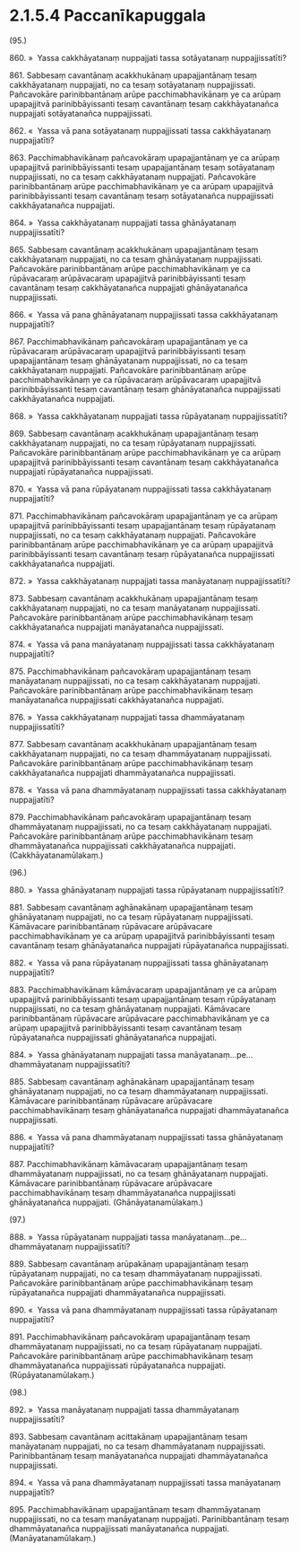 

# 2.1.5.4 Paccanīkapuggala





(95.)

860\. »  Yassa cakkhāyatanaṃ nuppajjati tassa sotāyatanaṃ nuppajjissatīti?

861\. Sabbesaṃ cavantānaṃ acakkhukānaṃ upapajjantānaṃ tesaṃ cakkhāyatanaṃ nuppajjati, no ca tesaṃ sotāyatanaṃ nuppajjissati. Pañcavokāre parinibbantānaṃ arūpe pacchimabhavikānaṃ ye ca arūpaṃ upapajjitvā parinibbāyissanti tesaṃ cavantānaṃ tesaṃ cakkhāyatanañca nuppajjati sotāyatanañca nuppajjissati.

862\. «  Yassa vā pana sotāyatanaṃ nuppajjissati tassa cakkhāyatanaṃ nuppajjatīti?

863\. Pacchimabhavikānaṃ pañcavokāraṃ upapajjantānaṃ ye ca arūpaṃ upapajjitvā parinibbāyissanti tesaṃ upapajjantānaṃ tesaṃ sotāyatanaṃ nuppajjissati, no ca tesaṃ cakkhāyatanaṃ nuppajjati. Pañcavokāre parinibbantānaṃ arūpe pacchimabhavikānaṃ ye ca arūpaṃ upapajjitvā parinibbāyissanti tesaṃ cavantānaṃ tesaṃ sotāyatanañca nuppajjissati cakkhāyatanañca nuppajjati.

864\. »  Yassa cakkhāyatanaṃ nuppajjati tassa ghānāyatanaṃ nuppajjissatīti?

865\. Sabbesaṃ cavantānaṃ acakkhukānaṃ upapajjantānaṃ tesaṃ cakkhāyatanaṃ nuppajjati, no ca tesaṃ ghānāyatanaṃ nuppajjissati. Pañcavokāre parinibbantānaṃ arūpe pacchimabhavikānaṃ ye ca rūpāvacaraṃ arūpāvacaraṃ upapajjitvā parinibbāyissanti tesaṃ cavantānaṃ tesaṃ cakkhāyatanañca nuppajjati ghānāyatanañca nuppajjissati.

866\. «  Yassa vā pana ghānāyatanaṃ nuppajjissati tassa cakkhāyatanaṃ nuppajjatīti?

867\. Pacchimabhavikānaṃ pañcavokāraṃ upapajjantānaṃ ye ca rūpāvacaraṃ arūpāvacaraṃ upapajjitvā parinibbāyissanti tesaṃ upapajjantānaṃ tesaṃ ghānāyatanaṃ nuppajjissati, no ca tesaṃ cakkhāyatanaṃ nuppajjati. Pañcavokāre parinibbantānaṃ arūpe pacchimabhavikānaṃ ye ca rūpāvacaraṃ arūpāvacaraṃ upapajjitvā parinibbāyissanti tesaṃ cavantānaṃ tesaṃ ghānāyatanañca nuppajjissati cakkhāyatanañca nuppajjati.

868\. »  Yassa cakkhāyatanaṃ nuppajjati tassa rūpāyatanaṃ nuppajjissatīti?

869\. Sabbesaṃ cavantānaṃ acakkhukānaṃ upapajjantānaṃ tesaṃ cakkhāyatanaṃ nuppajjati, no ca tesaṃ rūpāyatanaṃ nuppajjissati. Pañcavokāre parinibbantānaṃ arūpe pacchimabhavikānaṃ ye ca arūpaṃ upapajjitvā parinibbāyissanti tesaṃ cavantānaṃ tesaṃ cakkhāyatanañca nuppajjati rūpāyatanañca nuppajjissati.

870\. «  Yassa vā pana rūpāyatanaṃ nuppajjissati tassa cakkhāyatanaṃ nuppajjatīti?

871\. Pacchimabhavikānaṃ pañcavokāraṃ upapajjantānaṃ ye ca arūpaṃ upapajjitvā parinibbāyissanti tesaṃ upapajjantānaṃ tesaṃ rūpāyatanaṃ nuppajjissati, no ca tesaṃ cakkhāyatanaṃ nuppajjati. Pañcavokāre parinibbantānaṃ arūpe pacchimabhavikānaṃ ye ca arūpaṃ upapajjitvā parinibbāyissanti tesaṃ cavantānaṃ tesaṃ rūpāyatanañca nuppajjissati cakkhāyatanañca nuppajjati.

872\. »  Yassa cakkhāyatanaṃ nuppajjati tassa manāyatanaṃ nuppajjissatīti?

873\. Sabbesaṃ cavantānaṃ acakkhukānaṃ upapajjantānaṃ tesaṃ cakkhāyatanaṃ nuppajjati, no ca tesaṃ manāyatanaṃ nuppajjissati. Pañcavokāre parinibbantānaṃ arūpe pacchimabhavikānaṃ tesaṃ cakkhāyatanañca nuppajjati manāyatanañca nuppajjissati.

874\. «  Yassa vā pana manāyatanaṃ nuppajjissati tassa cakkhāyatanaṃ nuppajjatīti?

875\. Pacchimabhavikānaṃ pañcavokāraṃ upapajjantānaṃ tesaṃ manāyatanaṃ nuppajjissati, no ca tesaṃ cakkhāyatanaṃ nuppajjati. Pañcavokāre parinibbantānaṃ arūpe pacchimabhavikānaṃ tesaṃ manāyatanañca nuppajjissati cakkhāyatanañca nuppajjati.

876\. »  Yassa cakkhāyatanaṃ nuppajjati tassa dhammāyatanaṃ nuppajjissatīti?

877\. Sabbesaṃ cavantānaṃ acakkhukānaṃ upapajjantānaṃ tesaṃ cakkhāyatanaṃ nuppajjati, no ca tesaṃ dhammāyatanaṃ nuppajjissati. Pañcavokāre parinibbantānaṃ arūpe pacchimabhavikānaṃ tesaṃ cakkhāyatanañca nuppajjati dhammāyatanañca nuppajjissati.

878\. «  Yassa vā pana dhammāyatanaṃ nuppajjissati tassa cakkhāyatanaṃ nuppajjatīti?

879\. Pacchimabhavikānaṃ pañcavokāraṃ upapajjantānaṃ tesaṃ dhammāyatanaṃ nuppajjissati, no ca tesaṃ cakkhāyatanaṃ nuppajjati. Pañcavokāre parinibbantānaṃ arūpe pacchimabhavikānaṃ tesaṃ dhammāyatanañca nuppajjissati cakkhāyatanañca nuppajjati. (Cakkhāyatanamūlakaṃ.)

(96.)

880\. »  Yassa ghānāyatanaṃ nuppajjati tassa rūpāyatanaṃ nuppajjissatīti?

881\. Sabbesaṃ cavantānaṃ aghānakānaṃ upapajjantānaṃ tesaṃ ghānāyatanaṃ nuppajjati, no ca tesaṃ rūpāyatanaṃ nuppajjissati. Kāmāvacare parinibbantānaṃ rūpāvacare arūpāvacare pacchimabhavikānaṃ ye ca arūpaṃ upapajjitvā parinibbāyissanti tesaṃ cavantānaṃ tesaṃ ghānāyatanañca nuppajjati rūpāyatanañca nuppajjissati.

882\. «  Yassa vā pana rūpāyatanaṃ nuppajjissati tassa ghānāyatanaṃ nuppajjatīti?

883\. Pacchimabhavikānaṃ kāmāvacaraṃ upapajjantānaṃ ye ca arūpaṃ upapajjitvā parinibbāyissanti tesaṃ upapajjantānaṃ tesaṃ rūpāyatanaṃ nuppajjissati, no ca tesaṃ ghānāyatanaṃ nuppajjati. Kāmāvacare parinibbantānaṃ rūpāvacare arūpāvacare pacchimabhavikānaṃ ye ca arūpaṃ upapajjitvā parinibbāyissanti tesaṃ cavantānaṃ tesaṃ rūpāyatanañca nuppajjissati ghānāyatanañca nuppajjati.

884\. »  Yassa ghānāyatanaṃ nuppajjati tassa manāyatanaṃ…pe…  dhammāyatanaṃ nuppajjissatīti?

885\. Sabbesaṃ cavantānaṃ aghānakānaṃ upapajjantānaṃ tesaṃ ghānāyatanaṃ nuppajjati, no ca tesaṃ dhammāyatanaṃ nuppajjissati. Kāmāvacare parinibbantānaṃ rūpāvacare arūpāvacare pacchimabhavikānaṃ tesaṃ ghānāyatanañca nuppajjati dhammāyatanañca nuppajjissati.

886\. «  Yassa vā pana dhammāyatanaṃ nuppajjissati tassa ghānāyatanaṃ nuppajjatīti?

887\. Pacchimabhavikānaṃ kāmāvacaraṃ upapajjantānaṃ tesaṃ dhammāyatanaṃ nuppajjissati, no ca tesaṃ ghānāyatanaṃ nuppajjati. Kāmāvacare parinibbantānaṃ rūpāvacare arūpāvacare pacchimabhavikānaṃ tesaṃ dhammāyatanañca nuppajjissati ghānāyatanañca nuppajjati. (Ghānāyatanamūlakaṃ.)

(97.)

888\. »  Yassa rūpāyatanaṃ nuppajjati tassa manāyatanaṃ…pe…  dhammāyatanaṃ nuppajjissatīti?

889\. Sabbesaṃ cavantānaṃ arūpakānaṃ upapajjantānaṃ tesaṃ rūpāyatanaṃ nuppajjati, no ca tesaṃ dhammāyatanaṃ nuppajjissati. Pañcavokāre parinibbantānaṃ arūpe pacchimabhavikānaṃ tesaṃ rūpāyatanañca nuppajjati dhammāyatanañca nuppajjissati.

890\. «  Yassa vā pana dhammāyatanaṃ nuppajjissati tassa rūpāyatanaṃ nuppajjatīti?

891\. Pacchimabhavikānaṃ pañcavokāraṃ upapajjantānaṃ tesaṃ dhammāyatanaṃ nuppajjissati, no ca tesaṃ rūpāyatanaṃ nuppajjati. Pañcavokāre parinibbantānaṃ arūpe pacchimabhavikānaṃ tesaṃ dhammāyatanañca nuppajjissati rūpāyatanañca nuppajjati. (Rūpāyatanamūlakaṃ.)

(98.)

892\. »  Yassa manāyatanaṃ nuppajjati tassa dhammāyatanaṃ nuppajjissatīti?

893\. Sabbesaṃ cavantānaṃ acittakānaṃ upapajjantānaṃ tesaṃ manāyatanaṃ nuppajjati, no ca tesaṃ dhammāyatanaṃ nuppajjissati. Parinibbantānaṃ tesaṃ manāyatanañca nuppajjati dhammāyatanañca nuppajjissati.

894\. «  Yassa vā pana dhammāyatanaṃ nuppajjissati tassa manāyatanaṃ nuppajjatīti?

895\. Pacchimabhavikānaṃ upapajjantānaṃ tesaṃ dhammāyatanaṃ nuppajjissati, no ca tesaṃ manāyatanaṃ nuppajjati. Parinibbantānaṃ tesaṃ dhammāyatanañca nuppajjissati manāyatanañca nuppajjati. (Manāyatanamūlakaṃ.)



